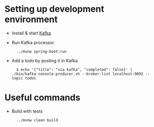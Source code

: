 
Setting up development environment
==================================
* Install & start [Kafka](https://kafka.apache.org/quickstart)
* Run Kafka processor

        ../mvnw spring-boot:run
        
* Add a todo by posting it in Kafka

        $ echo '{"title": "via kafka", "completed": false}' | ./bin/kafka-console-producer.sh --broker-list localhost:9092 --topic todos

Useful commands
===============
* Build with tests

        ../mvnw clean build
